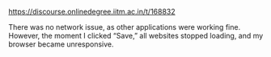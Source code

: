 https://discourse.onlinedegree.iitm.ac.in/t/168832

There was no network issue, as other applications were working fine. However, the moment I clicked “Save,” all websites stopped loading, and my browser became unresponsive.
